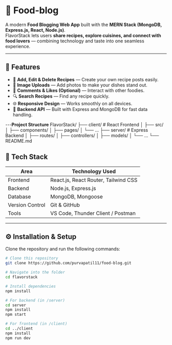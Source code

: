 # 🍴 Food-blog 

A modern **Food Blogging Web App** built with the **MERN Stack (MongoDB, Express.js, React, Node.js)**.  
FlavorStack lets users **share recipes, explore cuisines, and connect with food lovers** — combining technology and taste into one seamless experience.

---

## 🚀 Features  

- 🥘 **Add, Edit & Delete Recipes** — Create your own recipe posts easily.  
- 📸 **Image Uploads** — Add photos to make your dishes stand out.  
- 💬 **Comments & Likes (Optional)** — Interact with other foodies.  
- 🔍 **Search Recipes** — Find any recipe quickly.  
- 🌐 **Responsive Design** — Works smoothly on all devices.  
- 💾 **Backend API** — Built with Express and MongoDB for fast data handling.  

---**Project Structure**
FlavorStack/
├── client/          # React Frontend
│   ├── src/
│   ├── components/
│   ├── pages/
│   └── ...
├── server/          # Express Backend
│   ├── routes/
│   ├── controllers/
│   ├── models/
│   └── ...
└── README.md


## 🧠 Tech Stack  

| Area | Technology Used |
|------|------------------|
| Frontend | React.js, React Router, Tailwind CSS |
| Backend | Node.js, Express.js |
| Database | MongoDB, Mongoose |
| Version Control | Git & GitHub |
| Tools | VS Code, Thunder Client / Postman |

---

## ⚙️ Installation & Setup  

Clone the repository and run the following commands:  

```bash
# Clone this repository
git clone https://github.com/purvapatil11/food-blog.git

# Navigate into the folder
cd flavorstack

# Install dependencies
npm install

# For backend (in /server)
cd server
npm install
npm start

# For frontend (in /client)
cd ../client
npm install
npm run dev


